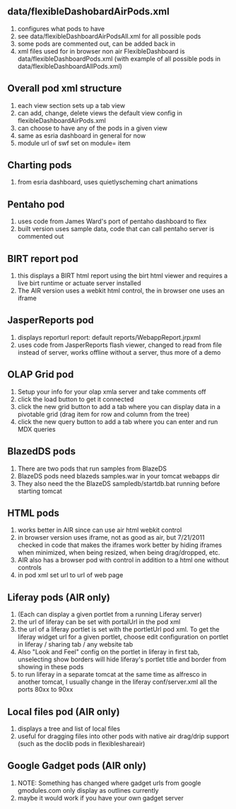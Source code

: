 ## data/flexibleDashobardAirPods.xml ##
  1. configures what pods to have
  1. see data/flexibleDashboardAirPodsAll.xml for all possible pods
  1. some pods are commented out, can be added back in
  1. xml files used for in browser non air FlexibleDashboard is data/flexibleDashboardPods.xml (with example of all possible pods in data/flexibleDashboardAllPods.xml)


## Overall pod xml structure ##
  1. each view section sets up a tab view
  1. can add, change, delete views the default view config in flexibleDashboardAirPods.xml
  1. can choose to have any of the pods in a given view
  1. same as esria dashboard in general for now
  1. module url of swf set on module=  item

## Charting pods ##
  1. from esria dashboard, uses quietlyscheming chart animations

## Pentaho pod ##
  1. uses code from James Ward's port of pentaho dashboard to flex
  1. built version uses sample data, code that can call pentaho server is commented out

## BIRT report pod ##
  1. this displays a BIRT html report using the birt html viewer and requires a live birt runtime or actuate server installed
  1. The AIR version uses a webkit html control, the in browser one uses an iframe

## JasperReports pod ##
  1. displays reporturl report: default reports/WebappReport.jrpxml
  1. uses code from JasperReports flash viewer, changed to read from file instead of server, works offline without a server, thus more of a demo

## OLAP Grid pod ##
  1. Setup your info for your olap xmla server and take comments off
  1. click the load button to get it connected
  1. click the new grid button to add a tab where you can display data in a pivotable grid (drag item for row and column from the tree)
  1. click the new query button to add a tab where you can enter and run MDX queries

## BlazedDS pods ##
  1. There are two pods that run samples from BlazeDS
  1. BlazeDS pods need blazeds samples.war in your tomcat webapps dir
  1. They also need the the BlazeDS sampledb/startdb.bat running before starting tomcat

## HTML pods ##
  1. works better in AIR since can use air html webkit control
  1. in browser version uses iframe, not as good as air, but 7/21/2011
checked in code that makes the iframes work better by hiding iframes when minimized, when being resized, when being drag/dropped, etc.
  1. AIR also has a browser pod with control in addition to a html one without controls
  1. in pod xml set url to url of web page

## Liferay pods (AIR only) ##
  1. (Each can display a given portlet from a running Liferay server)
  1. the url of liferay can be set with portalUrl in the pod xml
  1. the url of a liferay portlet is set with the portletUrl pod xml. To get the liferay widget url for a given portlet, choose edit configuration on portlet in liferay / sharing tab / any website tab
  1. Also "Look and Feel" config on the portlet in liferay in first tab, unselecting show borders will hide liferay's portlet title and border from showing in these pods
  1. to run liferay in a separate tomcat at the same time as alfresco in another tomcat, I usually change in the liferay conf/server.xml all the ports 80xx to 90xx

## Local files pod (AIR only) ##
  1. displays a tree and list of local files
  1. useful for dragging files into other pods with native air drag/drip support (such as the doclib pods in flexibleshareair)

## Google Gadget pods (AIR only) ##
  1. NOTE: Something has changed where gadget urls from google gmodules.com only display as outlines currently
  1. maybe it would work if you have your own gadget server